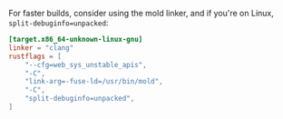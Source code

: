 For faster builds, consider using the mold linker, and if you're on Linux, `split-debuginfo=unpacked`:
```toml
[target.x86_64-unknown-linux-gnu]
linker = "clang"
rustflags = [
    "--cfg=web_sys_unstable_apis",
    "-C",
    "link-arg=-fuse-ld=/usr/bin/mold",
    "-C",
    "split-debuginfo=unpacked",
]

```
